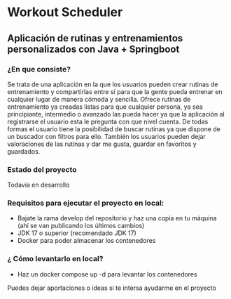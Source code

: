 # Workout Scheduler

## Aplicación de rutinas y entrenamientos personalizados con Java + Springboot

### ¿En que consiste?
Se trata de una aplicación en la que los usuarios pueden crear rutinas de entrenamiento y compartirlas entre sí
para que la gente pueda entrenar en cualquier lugar de manera cómoda y sencilla. Ofrece rutinas de entrenamiento
ya creadas listas para que cualquier persona, ya sea principiante, intermedio o avanzado las pueda hacer ya que
la aplicación al registrarse el usuario esta le pregunta con que nivel cuenta. De todas formas el usuario tiene
la posibilidad de buscar rutinas ya que dispone de un buscador con filtros para ello.
También los usuarios pueden dejar valoraciones de las rutinas y dar me gusta, guardar en favoritos y guardados.

### Estado del proyecto
Todavía en desarrollo

### Requisitos para ejecutar el proyecto en local:
- Bajate la rama develop del repositorio y haz una copia en tu máquina (ahí se van publicando los últimos cambios)
- JDK 17 o superior (recomendado JDK 17)
- Docker para poder almacenar los contenedores

### ¿ Cómo levantarlo en local?
- Haz un docker compose up -d para levantar los contenedores

Puedes dejar aportaciones o ideas si te intersa ayudarme en el proyecto
